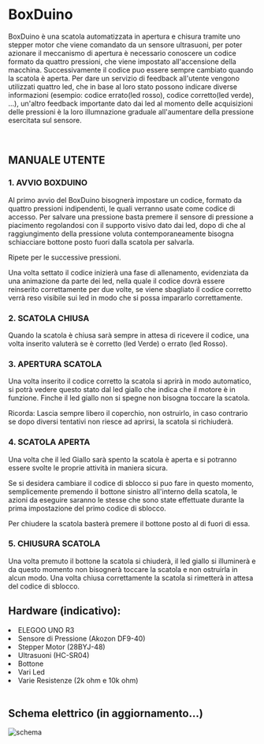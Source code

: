 # BoxDuino
BoxDuino è una scatola automatizzata in apertura e chisura tramite uno stepper motor che viene comandato da un sensore ultrasuoni, per poter azionare il meccanismo di apertura è necessario conoscere un codice formato da quattro pressioni, che viene impostato all'accensione della macchina. Successivamente il codice puo essere sempre cambiato quando la scatola è aperta. 
Per dare un servizio di feedback all'utente vengono utilizzati quattro led, che in base al loro stato possono indicare diverse informazioni (esempio: codice errato(led rosso), codice corretto(led verde), ...), un'altro feedback importante dato dai led al momento delle acquisizioni delle pressioni è la loro illumnazione graduale all'aumentare della pressione esercitata sul sensore.  

<br>

<h2>MANUALE UTENTE</h2>

<h3>1. AVVIO BOXDUINO</h3>
<p>Al primo avvio del BoxDuino bisognerà impostare un codice, formato da quattro pressioni indipendenti, le quali verranno usate come codice di accesso. 
Per salvare una pressione basta premere il sensore di pressione a piacimento regolandosi con il supporto visivo dato dai led, dopo di che al raggiungimento della pressione voluta contemporaneamente bisogna schiacciare bottone posto fuori dalla scatola per salvarla.</p>
<p>Ripete per le successive pressioni.</p>

Una volta settato il codice inizierà una fase di allenamento, evidenziata da una animazione da parte dei led, nella quale il codice dovrà essere reinserito correttamente per due volte, se viene sbagliato il codice corretto verrà reso visibile sui led in modo che si possa impararlo correttamente.


<h3>2. SCATOLA CHIUSA</h3>
Quando la scatola è chiusa sarà sempre in attesa di ricevere il codice, una volta inserito valuterà se è corretto (led Verde) o errato (led Rosso).


<h3>3. APERTURA SCATOLA</h3>
<p>Una volta inserito il codice corretto la scatola si aprirà in modo automatico, si potrà vedere questo stato dal led giallo che indica che il motore è in funzione.
Finche il led giallo non si spegne non bisogna toccare la scatola.</p>
<p>Ricorda:
Lascia sempre libero il coperchio, non ostruirlo, in caso contrario se dopo diversi tentativi non riesce ad aprirsi, la scatola si richiuderà.</p>

<h3>4. SCATOLA APERTA</h3>
Una volta che il led Giallo sarà spento la scatola è aperta e si potranno essere svolte le proprie attività in maniera sicura.

Se si desidera cambiare il codice di sblocco si puo fare in questo momento, semplicemente premendo il bottone sinistro all'interno della scatola, le azioni da eseguire saranno le stesse che sono state effettuate durante la prima impostazione del primo codice di sblocco.

Per chiudere la scatola basterà premere il bottone posto al di fuori di essa.

<h3>5. CHIUSURA SCATOLA</h3>
Una volta premuto il bottone la scatola si chiuderà, il led giallo si illuminerà e da questo momento non bisognerà toccare la scatola e non ostruirla in alcun modo.
Una volta chiusa correttamente la scatola si rimetterà in attesa del codice di sblocco.

<br>

 <h2>Hardware (indicativo):</h2>
 	<li>ELEGOO UNO R3</li>
	<li>Sensore di Pressione (Akozon DF9-40)</li>
	<li>Stepper Motor (28BYJ-48)</li>
	<li>Ultrasuoni (HC-SR04)</li>
	<li>Bottone </li>
	<li>Vari Led</li>
	<li>Varie Resistenze (2k ohm e 10k ohm)</li>
	
<br>	


<h2>Schema elettrico (in aggiornamento...)</h2>

![schema](https://user-images.githubusercontent.com/78487344/140295181-7ebf395d-3990-46d8-942a-38f863ec2417.png)
